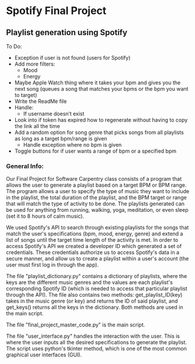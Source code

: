 # **Spotify Final Project**
## **Playlist generation using Spotify**

To Do:

- Exception if user is not found (users for Spotify)
- Add more filters: 
    - Mood
    - Energy 
- Maybe Apple Watch thing where it takes your bpm and gives you the next song (queues a song that matches your bpms or the bpm you want to target)
- Write the ReadMe file
- Handle:
    - If username doesn’t exist
- Look into if token has expired how to regenerate without having to copy the link all the time
- Add a random option for song genre that picks songs from all playlists as long as a target bpm/range is given
    - Handle exception where no bpm is given
- Toggle buttons for if user wants a range of bpm or a specified bpm

### General Info:
Our Final Project for Software Carpentry class consists of a program that allows the user to generate a playlist based on a target BPM or BPM range. The program allows a user to specify the type of music they want to include in the playlist, the total duration of the playlist, and the BPM target or range that will match the type of activity to be done. The playlists generated can be used for anything from running, walking, yoga, meditation, or even sleep (set it to 8 hours of calm music). 

We used Spotify's API to search through existing playlists for the songs that match the user's specifications (bpm, mood, energy, genre) and extend a list of songs until the target time length of the activity is met. In order to access Spotify's API we created a developer ID which generated a set of credentials. These credentials authorize us to access Spotify's data in a secure manner, and allow us to create a playlist within a user's account (the user must first log in through the app). 

The file "playlist_dictionary.py" contains a dictionary of playlists, where the keys are the different music genres and the values are each playlist's corresponding Spotify ID (which is needed to access that particular playlist through the API). The file also contains two methods: get_playlist_ID(key) takes in the music genre (or key) and returns the ID of said playlist, and get_keys() returns all the keys in the dictionary. Both methods are used in the main script.

The file "final_project_master_code.py" is the main script. 


The file "user_interface.py" handles the interaction with the user. This is where the user inputs all the desired specifications to generate the playlist. The script uses python's tkinter method, which is one of the most common graphical user interfaces (GUI). 
